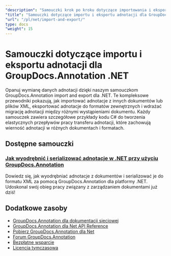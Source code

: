 ```yaml
---
"description": "Samouczki krok po kroku dotyczące importowania i eksportowania adnotacji pomiędzy dokumentami i plikami XML przy użyciu GroupDocs.Annotation dla platformy .NET."
"title": "Samouczki dotyczące importu i eksportu adnotacji dla GroupDocs.Annotation .NET"
"url": "/pl/net/import-and-export/"
type: docs
"weight": 15
---
```


# Samouczki dotyczące importu i eksportu adnotacji dla GroupDocs.Annotation .NET

Opanuj wymianę danych adnotacji dzięki naszym samouczkom GroupDocs.Annotation import and export dla .NET. Te kompleksowe przewodniki pokazują, jak importować adnotacje z innych dokumentów lub plików XML, eksportować adnotacje do formatów zewnętrznych i wdrażać migrację adnotacji między różnymi wystąpieniami dokumentu. Każdy samouczek zawiera szczegółowe przykłady kodu C# do tworzenia elastycznych przepływów pracy transferu adnotacji, które zachowują wierność adnotacji w różnych dokumentach i formatach.

## Dostępne samouczki

### [Jak wyodrębnić i serializować adnotacje w .NET przy użyciu GroupDocs.Annotation](./extract-serialize-document-annotations-groupdocs-net/)
Dowiedz się, jak wyodrębniać adnotacje z dokumentów i serializować je do formatu XML za pomocą GroupDocs.Annotation dla platformy .NET. Udoskonal swój obieg pracy związany z zarządzaniem dokumentami już dziś!

## Dodatkowe zasoby

- [GroupDocs.Annotation dla dokumentacji sieciowej](https://docs.groupdocs.com/annotation/net/)
- [GroupDocs.Annotation dla Net API Reference](https://reference.groupdocs.com/annotation/net/)
- [Pobierz GroupDocs.Annotation dla Net](https://releases.groupdocs.com/annotation/net/)
- [Forum GroupDocs.Annotation](https://forum.groupdocs.com/c/annotation)
- [Bezpłatne wsparcie](https://forum.groupdocs.com/)
- [Licencja tymczasowa](https://purchase.groupdocs.com/temporary-license/)